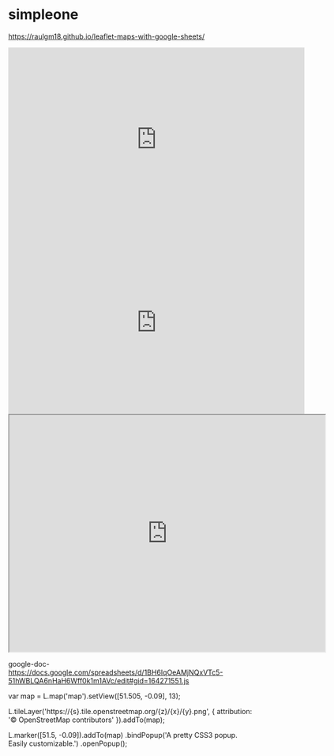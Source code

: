 # simpleone

https://raulgm18.github.io/leaflet-maps-with-google-sheets/


<iframe width="600" height="371" seamless frameborder="0" scrolling="no" src="https://docs.google.com/spreadsheets/d/e/2PACX-1vT5IJXYa2BUPGEF8GtxxY0qj6ECZi_QEoUYZc6bYUiToL57id3lNYPyLSSuv6uVg9hUejF758RE_k0N/pubchart?oid=592911189&amp;format=interactive"></iframe>

<iframe width="600" height="371" seamless frameborder="0" scrolling="no" src="https://docs.google.com/spreadsheets/d/e/2PACX-1vTKrRwlsrG4jiEPevBH9F6Qig1gA4kEA58U0aU1tCgK4Rk6WmDxPeWairsUNco4VH1e9eRNif42jNjV/pubchart?oid=557199677&amp;format=interactive"></iframe>

<iframe src="https://www.google.com/maps/d/u/0/embed?mid=1PGldItuxs5SHDJMLxfCS_nlgbxM" width="640" height="480"></iframe>





google-doc-https://docs.google.com/spreadsheets/d/1BH6IqOeAMjNQxVTc5-51hWBLQA6nHaH6Wff0k1m1AVc/edit#gid=164271551.js

var map = L.map('map').setView([51.505, -0.09], 13);

L.tileLayer('https://{s}.tile.openstreetmap.org/{z}/{x}/{y}.png', { attribution: '© OpenStreetMap contributors' }).addTo(map);

L.marker([51.5, -0.09]).addTo(map) .bindPopup('A pretty CSS3 popup.
Easily customizable.') .openPopup();


